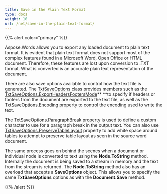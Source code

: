 ```yaml
---
title: Save in the Plain Text Format
type: docs
weight: 10
url: /net/save-in-the-plain-text-format/
---
```


{{% alert color="primary" %}} 

Aspose.Words allows you to export any loaded document to plain text format. It is evident that plain text format does not support most of the complex features found in a Microsoft Word, Open Office or HTML document. Therefore, these features are lost upon conversion to .TXT format. What is converted is an accurate plain text representation of the document.

There are also save options available to control how the text file is generated. The [TxtSaveOptions](https://apireference.aspose.com/words/net/aspose.words.saving/TxtSaveOptions) class provides members such as the [TxtSaveOptions.ExportHeadersFootersMode](https://apireference.aspose.com/words/net/aspose.words.saving/txtsaveoptionsbase/properties/exportheadersfootersmode)** **to specify if headers or footers from the document are exported to the text file, as well as the [TxtSaveOptions.Encoding](https://apireference.aspose.com/words/net/aspose.words.saving/txtsaveoptionsbase/properties/encoding) property to control the encoding used to write the text.

The [TxtSaveOptions.ParagraphBreak](https://apireference.aspose.com/words/net/aspose.words.saving/txtsaveoptionsbase/properties/paragraphbreak) property is used to define a custom character to use for a paragraph break in the output text. You can also use [TxtSaveOptions.PreserveTableLayout](https://apireference.aspose.com/words/net/aspose.words.saving/txtsaveoptions/properties/preservetablelayout) property to add white space around tables to attempt to preserve table layout as seen in the source word document.

The same process goes on behind the scenes when a document or individual node is converted to text using the **Node.ToString** method. Internally the document is being saved to a stream in memory and the text from the stream is returned. The **Node.ToString** method also has an overload that accepts a **SaveOptions** object. This allows you to specify the same **TxtSaveOptions** options as with the **Document.Save** method.

{{% /alert %}}

